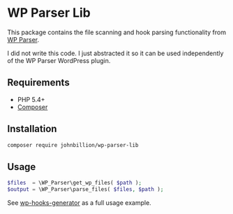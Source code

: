 # WP Parser Lib

This package contains the file scanning and hook parsing functionality from [WP Parser](https://github.com/WordPress/phpdoc-parser).

I did not write this code. I just abstracted it so it can be used independently of the WP Parser WordPress plugin.

## Requirements
* PHP 5.4+
* [Composer](https://getcomposer.org/)

## Installation

```bash
composer require johnbillion/wp-parser-lib
```

## Usage

```php
$files  = \WP_Parser\get_wp_files( $path );
$output = \WP_Parser\parse_files( $files, $path );
```

See [wp-hooks-generator](https://github.com/johnbillion/wp-hooks-generator/) as a full usage example.
